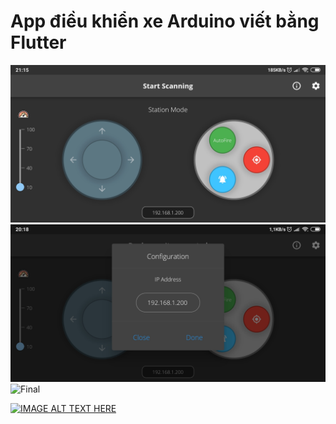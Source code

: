 # App điều khiển xe Arduino viết bằng Flutter

![Overview](readme/overview_app.jpg)
![Edit IP](readme/edit_ip.jpg)
![Final](readme/app_robot.JPG)

[![IMAGE ALT TEXT HERE](https://img.youtube.com/vi/VQ2Kdcl1gGU/0.jpg)](https://www.youtube.com/watch?v=VQ2Kdcl1gGU)
